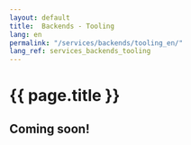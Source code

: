 ```yaml
---
layout: default
title:  Backends - Tooling
lang: en
permalink: "/services/backends/tooling_en/"
lang_ref: services_backends_tooling
---
```

# {{ page.title }}
## Coming soon!
